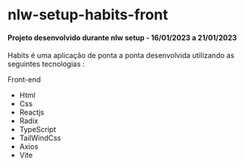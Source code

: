 # nlw-setup-habits-front

#### Projeto desenvolvido durante nlw setup - 16/01/2023 a 21/01/2023

Habits é uma aplicação de ponta a ponta desenvolvida utilizando as seguintes tecnologias :

Front-end

* Html
* Css
* Reactjs
* Radix
* TypeScript
* TailWindCss
* Axios
* Vite



